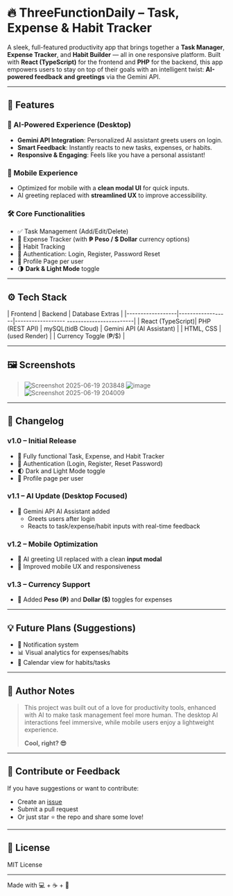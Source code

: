 # 🔥 ThreeFunctionDaily – Task, Expense & Habit Tracker

A sleek, full-featured productivity app that brings together a **Task Manager**, **Expense Tracker**, and **Habit Builder** — all in one responsive platform. Built with **React (TypeScript)** for the frontend and **PHP** for the backend, this app empowers users to stay on top of their goals with an intelligent twist: **AI-powered feedback and greetings** via the Gemini API.

---

## 🚀 Features

### 🧠 AI-Powered Experience (Desktop)
- **Gemini API Integration**: Personalized AI assistant greets users on login.
- **Smart Feedback**: Instantly reacts to new tasks, expenses, or habits.
- **Responsive & Engaging**: Feels like you have a personal assistant!

### 📱 Mobile Experience
- Optimized for mobile with a **clean modal UI** for quick inputs.
- AI greeting replaced with **streamlined UX** to improve accessibility.

### 🛠 Core Functionalities
- ✅ Task Management (Add/Edit/Delete)
- 💸 Expense Tracker (with **₱ Peso / $ Dollar** currency options)
- 📆 Habit Tracking
- 🔐 Authentication: Login, Register, Password Reset
- 👤 Profile Page per user
- 🌗 **Dark & Light Mode** toggle

---

## ⚙️ Tech Stack

| Frontend         | Backend          |  Database           Extras                |
|------------------|------------------|------------------   ------------------------|
| React (TypeScript)| PHP (REST API) |  mySQL(tidB Cloud)  | Gemini API (AI Assistant) |
| HTML, CSS        |  (used Render)  |                     | Currency Toggle (₱/$) |

---

## 🖼️ Screenshots

> ![Screenshot 2025-06-19 203848](https://github.com/user-attachments/assets/23ee81e6-e656-449b-b336-540440813339)
  ![image](https://github.com/user-attachments/assets/f4081f2c-a1f1-460a-a3cf-5a7328ed242e)
  ![Screenshot 2025-06-19 204009](https://github.com/user-attachments/assets/693585cb-12cf-493b-8cc9-80d56ff4af04)

---

## 📓 Changelog

### v1.0 – Initial Release
- 🎉 Fully functional Task, Expense, and Habit Tracker
- 🔐 Authentication (Login, Register, Reset Password)
- 🌓 Dark and Light Mode toggle
- 👤 Profile page per user

### v1.1 – AI Update (Desktop Focused)
- 🤖 Gemini API AI Assistant added
  - Greets users after login
  - Reacts to task/expense/habit inputs with real-time feedback

### v1.2 – Mobile Optimization
- 📱 AI greeting UI replaced with a clean **input modal**
- 🧭 Improved mobile UX and responsiveness

### v1.3 – Currency Support
- 💱 Added **Peso (₱)** and **Dollar ($)** toggles for expenses

---

## 💡 Future Plans (Suggestions)
- 🔔 Notification system
- 📊 Visual analytics for expenses/habits
- 📆 Calendar view for habits/tasks

---

## 🧠 Author Notes

> This project was built out of a love for productivity tools, enhanced with AI to make task management feel more human. The desktop AI interactions feel immersive, while mobile users enjoy a lightweight experience.  
>
> **Cool, right? 😎**

---

## 📩 Contribute or Feedback

If you have suggestions or want to contribute:
- Create an [issue](https://github.com/your-repo/issues)
- Submit a pull request
- Or just star ⭐ the repo and share some love!

---

## 📝 License

MIT License

---

Made with 💻 + ☕ + 🤖  
